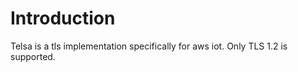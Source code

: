 # Introduction

Telsa is a tls implementation specifically for aws iot. Only TLS 1.2 is supported.

